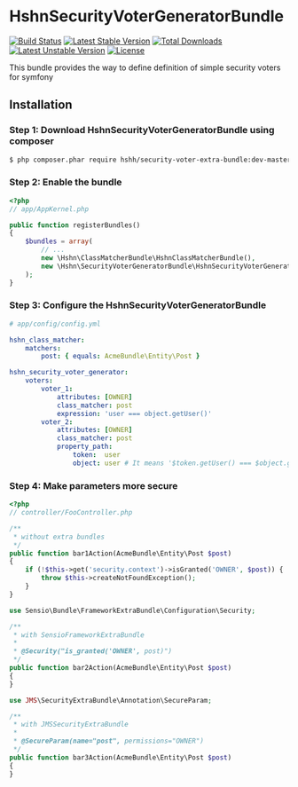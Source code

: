 HshnSecurityVoterGeneratorBundle
============================

[![Build Status](https://travis-ci.org/hshn/HshnSecurityVoterGeneratorBundle.svg?branch=rename)](https://travis-ci.org/hshn/HshnSecurityVoterGeneratorBundle) [![Latest Stable Version](https://poser.pugx.org/hshn/security-voter-generator-bundle/v/stable.svg)](https://packagist.org/packages/hshn/security-voter-generator-bundle) [![Total Downloads](https://poser.pugx.org/hshn/security-voter-generator-bundle/downloads.svg)](https://packagist.org/packages/hshn/security-voter-generator-bundle) [![Latest Unstable Version](https://poser.pugx.org/hshn/security-voter-generator-bundle/v/unstable.svg)](https://packagist.org/packages/hshn/security-voter-generator-bundle) [![License](https://poser.pugx.org/hshn/security-voter-generator-bundle/license.svg)](https://packagist.org/packages/hshn/security-voter-generator-bundle)

This bundle provides the way to define definition of simple security voters for symfony

## Installation

### Step 1: Download HshnSecurityVoterGeneratorBundle using composer

```bash
$ php composer.phar require hshh/security-voter-extra-bundle:dev-master
```

### Step 2: Enable the bundle

```php
<?php
// app/AppKernel.php

public function registerBundles()
{
    $bundles = array(
        // ...
        new \Hshn\ClassMatcherBundle\HshnClassMatcherBundle(),
        new \Hshn\SecurityVoterGeneratorBundle\HshnSecurityVoterGeneratorBundle(),
    );
}
```

### Step 3: Configure the HshnSecurityVoterGeneratorBundle

```yaml
# app/config/config.yml

hshn_class_matcher:
    matchers:
        post: { equals: AcmeBundle\Entity\Post }

hshn_security_voter_generator:
    voters:
        voter_1:
            attributes: [OWNER]
            class_matcher: post
            expression: 'user === object.getUser()'
        voter_2:
            attributes: [OWNER]
            class_matcher: post
            property_path:
                token:  user
                object: user # It means '$token.getUser() === $object.getUser()'
```

### Step 4: Make parameters more secure

```php
<?php
// controller/FooController.php

/**
 * without extra bundles
 */
public function bar1Action(AcmeBundle\Entity\Post $post)
{
    if (!$this->get('security.context')->isGranted('OWNER', $post)) {
        throw $this->createNotFoundException();
    }
}

use Sensio\Bundle\FrameworkExtraBundle\Configuration\Security;

/**
 * with SensioFrameworkExtraBundle
 *
 * @Security("is_granted('OWNER', post)")
 */
public function bar2Action(AcmeBundle\Entity\Post $post)
{
}

use JMS\SecurityExtraBundle\Annotation\SecureParam;

/**
 * with JMSSecurityExtraBundle
 *
 * @SecureParam(name="post", permissions="OWNER")
 */
public function bar3Action(AcmeBundle\Entity\Post $post)
{
}

```
